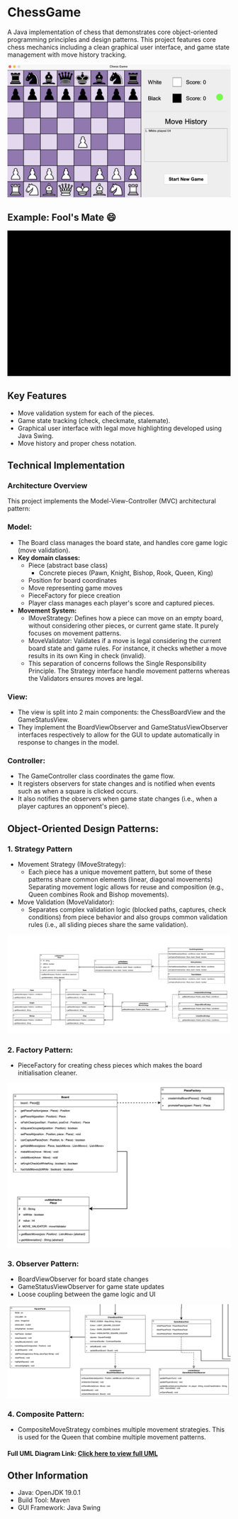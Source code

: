 # ChessGame
A Java implementation of chess that demonstrates core object-oriented programming principles and design patterns. 
This project features core chess mechanics including a clean graphical user interface, and game state management with 
move history tracking.

![](screenshots/start.png)

## Example: Fool's Mate 😄
![Alt text](screenshots/foolsmate.gif)


## Key Features
- Move validation system for each of the pieces.
- Game state tracking (check, checkmate, stalemate).
- Graphical user interface with legal move highlighting developed using Java Swing.
- Move history and proper chess notation.

## Technical Implementation

### Architecture Overview
This project implements the Model-View-Controller (MVC) architectural pattern:
### Model:
- The Board class manages the board state, and handles core game logic (move validation).
- **Key domain classes:**
  - Piece (abstract base class)
    - Concrete pieces (Pawn, Knight, Bishop, Rook, Queen, King)
  - Position for board coordinates
  - Move representing game moves
  - PieceFactory for piece creation
  - Player class manages each player's score and captured pieces.
- **Movement System:**
  - IMoveStrategy: Defines how a piece can move on an empty board, without considering other pieces, or current game state. 
                   It purely focuses on movement patterns.
  - MoveValidator: Validates if a move is legal considering the current board state and game rules. For instance, it
                   checks whether a move results in its own King in check (invalid).
  - This separation of concerns follows the Single Responsibility Principle. The Strategy interface handle 
    movement patterns whereas the Validators ensures moves are legal.

### View:
- The view is split into 2 main components: the ChessBoardView and the GameStatusView.
- They implement the BoardViewObserver and GameStatusViewObserver interfaces respectively to allow for the GUI to update
  automatically in response to changes in the model.

### Controller:
- The GameController class coordinates the game flow.
- It registers observers for state changes and is notified when events such as when a square is clicked occurs.
- It also notifies the observers when game state changes (i.e., when a player captures an opponent's piece).

## Object-Oriented Design Patterns:

### 1. Strategy Pattern
- Movement Strategy (IMoveStrategy):
  - Each piece has a unique movement pattern, but some of these patterns share common elements 
  (linear, diagonal movements) Separating movement logic allows for reuse and composition 
  (e.g., Queen combines Rook and Bishop movements).
- Move Validation (MoveValidator):
  - Separates complex validation logic (blocked paths, captures, check conditions) from piece behavior and also groups
  common validation rules (i.e., all sliding pieces share the same validation).

![](screenshots/strategy.png)

### 2. Factory Pattern:
- PieceFactory for creating chess pieces which makes the board initialisation cleaner.

![](screenshots/factory.png)

### 3. Observer Pattern:
- BoardViewObserver for board state changes
- GameStatusViewObserver for game state updates
- Loose coupling between the game logic and UI

![](screenshots/observer.png)

### 4. Composite Pattern:
- CompositeMoveStrategy combines multiple movement strategies. This is used for the Queen that combine 
  multiple movement patterns.


#### Full UML Diagram Link: [Click here to view full UML](https://viewer.diagrams.net/index.html?tags=%7B%7D&lightbox=1&highlight=0000ff&edit=_blank&layers=1&nav=1&title=Chess_Game_UML_Diagram.drawio&dark=auto#R%3Cmxfile%3E%3Cdiagram%20name%3D%22Page-1%22%20id%3D%22TetQjo557UKkMTPRmtvp%22%3E7Z1bc9s40oZ%2Fjaq8F1bxfLiUZSfxF5%2FGciYze5OiJdrmRhK9lDyJ99d%2FAElQJAFKlEWgaVenUolFUQezHza6XzQaA3O8%2BP05CZ6fLuNZOB8Y2uz3wDwdGIZleyb5jx55zY4cu66VHXlMoll2TNscmET%2FC7ODOjv6Es3CVX4sO7SO4%2Fk6eq4enMbLZThdV44FSRL%2Fqp72EM9nlQPPwWNY%2BRr0wGQazEPutO%2FRbP2UH9Udf%2FPElzB6fMo%2F2jPc7In7YPrzMYlflvnnLeNlmD2zCNjb5B%2B5egpm8a%2FSIfNsYI6TOF5nPy1%2Bj8M5va7VK%2Fap4dniKyfhct3mBYv%2F2Scn%2Br99b3n86dvV9eV%2FH2%2Bfjo3sXf4J5i%2F5pRgYzpy83wn7f3S%2FWicBueaG85gfZ%2F8PDJMY0Dy5icJp%2Fluv1q%2Fsmq5%2BRYt5QC6HefIQL9eT%2FBmTPA7m0eOS%2FDwlXz1MyIF%2FwmQdEXOM8ifW8TM5On2K5rOL4DV%2Bob%2Fgak2uNXt08hQn0f%2FI2wZz8pRODpCnk3VOlqVVzpjQV5LD9GgSrsg5N%2Byq6cWhi2C1zs%2BZxvN58LyK7tMvTE9ZBMljtDyJ1%2Bt4wd6IGj2c5Y8K46YP1kn8swBJTy9W3Va5%2BegvHv4uHcpt9zmMF%2BE6eSWn5M%2B6jjG0sxfld5nhujmFvzbMmrqXHXsq4Wpo%2Be0Y5PfJY%2FH2xSfekvsqWD6SX7n4SMPUKh%2BoWxr3ebqjCT7PqX5cMCdmXgbr8IRetFUZU%2FJD6bfdHErh3QNkUwCyORgbg5HG%2F3tOnieGGpF%2FJ%2BskWj5y8BKjrEugzsOHdSOmq%2BdgSt7jIj3n1Nocuc2vCD0Uk9c%2BzFNEnqLZLFymCK2DdZBRRrl5jqPlOr1k9gn5Sy7sWCM2t8kXGpPH%2BuYx%2BUtPT9bjeElvzyjFKiQI%2FwopxpU7TuPp2%2BoLdiOZ8yDAQYyf00xfhYN9jW7tY%2FRo9f0pWoeF5e%2FJABMGyw9n%2Bi2O6Wm9mOc%2FymLCcYCZsPdhIjuLEUEvJdLQJQ2%2BAUyDs4UGI4fg8vrPsx9%2Fji7OT0d317cFDQtiqT%2BJ3WfBOk6Qi0650BkEYGC4AjBqJp5HafCaXw5dGNjtsP%2BCWJK%2BHTP4HeXh9FjnoDB5KEwBAPPgPpzfxKtoHcX0%2FZPs3BoYu2wvzaqW1c6qniSjegKjntD0MlyfBKtoeklustXRc7zK7nB2If9V3PMX0WrNEh968ibZ0QbuScBSIff0w%2FmDcsBoSAPEhh4P%2FGZCRvf3SfhPFFAijjZIsAQBAegCABfa7zPFqUTATfCLzwIa1Iuyz5elXpDffW%2F1Ijt0GfyunLivpvGLJkgTgiI951cSPFeHP56KvVUM28zvwBwIU7N9ARGuYMyQRoTOEdEUCvDj%2F0M0n4%2FjOQkQzdNU%2B3unIUH2m7HfJFo%2BhUm0R6hQ3FWtPYEhyhNFZpdldZHy2VGs8IFHhrZa0v5AmKLYUQCEvJFBJCG2iw3Q4G8wuCNSD5UanJcPT6LVEzELBgMwwYDhtmRCXjAgkg8xGNgvGLBag9CXYMDhjBzOHkN2n5NL9RQ%2FxstgfrY5WlPQNudcxKkRqQ3%2FE67Xr%2FmNHLys4%2BodFC5nIzp3vaElvfE%2FRXMmv1URM%2FY3wSp%2BSabhthPzq0x%2F3a2WSsI5Gf3%2Bqc6Xb5lOvIlTNZ3d6qbnDX1Pt9hfs3LjH9v%2BcPOc5RWzCOwDyHUho3D%2Bnkbnk4e6SA3EYLCz2GBvhwAfDG6REjEY7N7g8MEgrwx%2BXaafi8EgTDCoOyZwMGjwWiEGg%2FsGg35rEHoSDDJ0P04w6LcMBhne8oNBd%2Bgbnu3qVvqvXgsGnaHl%2BOQk17Z1zdDVxoLsImAsKCc02NsfgMeCBgqDSg0OHgsavDD4x0sY4iSholDQd6vyQB9CQdQFDw4FjXenCxofTRc02uqChiJd8NhyKre65Q610h%2FLttUGfygESl1h8P6EQAOFQKUGhw%2F%2BBEKgyJwY%2B6mJ%2FeDnhE2UAQ%2BP%2Fd6dDGh%2BNBnQaCsDmopkwGPLHrq2b7C%2FtlcLBZWGfuy3xtBPTiTw%2FnQ%2FE3U%2FpQYHD%2F0YcapdPvnuf5Uf%2FE3fjJgmf3jKYrbs0eseAwEbw3a6%2FPySZj52y4m23vXYcJjF7PdksfB3tP6r9HPpVeTR5kX0AaiVu48ADrOyaBWvEyyou2S9SkqPzmnW9UBzFHb4sXISe5SefJ%2BwYfqcjtnEgQfr8PG1T%2BmepX%2FcdE%2B3zGpTE1N3PNbnpDwQOAY%2FELi2LODarw7GjG%2FXTdu%2BnYjezuzSMj5e6tsR%2B9NIilyKtP1R9gT9kcsISr4pzwsqjkgcLFYvfw7S%2Fmz1N6jc27l0hZlgwaEIM3lhJq8wjuPFM2Uq7OsY9JElR93XapqjJlimbGmCRlcsZem%2Bs5HGWb%2Bn6tMsWD2ln7nPTdtWirI6TzeapCh%2FaJb%2BWF41KtENZ5gXq9F%2FHa82BknWpthlwHjkgHikCwVa6ARkxSNWgyKZJS7kui8rBDj%2FfYmLcfV4lXlMGoU8J2GW8OQnVDs4%2BqVkiHzN7G2zEzD66X3004WqKoRaXs8%2BE2Zke6NksxkR7%2BcxjXnoodKASB7lH6q%2FaXxsq92w1kq7tRun6yHzMHPztZSnUZAaD2NdkFjXGtYVF1cw1er7KqNdrK48OL6xOqmuFJldWnwjknUxvsH45hCoRbPGIqjlxTfuB8ncW0cmnpocXfdsc%2BiU%2FtSGMUPzhlZpVZnaDJ3Xji%2FIgBUkGOTABDk1NgRFhJYmEH3lhTiizpMY4uwX4nitSdgm4SicUrJFpaMY4mCIcwjUQglH5QSWzcvRt3H8E4c3oBJ5%2BB6qrK8zjm5vH93s9iD0pETeBpJypZXI221zHttSk%2FMcW05NrVNcFW%2Fz8i1WxXdXJL3%2FPQ9eFW%2BLtFqsipdmcPCqeBtoEXw%2BYUesQX7dyqSd71qDXdN25NENGX%2FJJaDhZUdzeY3B2%2B4%2Bm3k8tHP6zu96YDnM9kBiJpusHWqaVbW9uYFhH9uDlNF330ThMGOKlrJnA3NUEhQa6%2Bqjt9XVX1b30SpkiqgxEgDMG1Mt5YPmjbrJzf0aHkvUymKCI9iQhc2hdE8lCqOHp477a0i8YiA0u6zU0eGFUWJLckunniJLKu6L%2FGJPPZJqmvdxkMyK153QRyhrKpQ190eSZba7kJS3VyQva06D5Th4Xr8kIbvFjxYpKTlIGTY7edux1SwiJQkpl28bpxgpXhe9ipcT4uKIQZo3F4UUzj9yAOTrdTnNcNsGQJ6sAMgRtRnAAGivAKi4z9pr59ABEFCvgV3aeaUo6M1COrPHzlyaFfFIF9Ldeuqj287Qqyz5qb6nZGHd4WVUDIA%2FUrSyv0sywQNgviAXA%2BB3jZSgb7JipPhOChj99if69YyWPkde9CsSpTH63S%2F6dVuz0Jfolxd9Mfr5UEPV3kiCRz8uL0lj9POukQKPflxeUb4Jfi0x9OlB6OO3HgNlhT4uLw5j6LNn6OO2Z6EnoY%2F7bopm39LZx21bROOqqqB1raFpeZ7pGppvagZbKFHabM71Ncd3HdeydM8y1G444vL1tRgIf6SoZX8HBR8I89I0BsLvGin4QBi6htj3vUGtjnQAUkLc0aJ7JqDsrEFlhVY9qUF1YQuKtcFe3Z948%2FFxVNX%2BfFRFHrNXzKJgES9nd0%2FRsoIKXauYxxmMt0nmq8rvUubq7eDYYNyI4zPd8L2hZbmmQ2IvXbOrSxsNzzPUxmPe%2B%2Baz4l729VasP70%2BaN%2Bf%2Fu0kem5LFP1%2BdTRzfQhEdtRl1Cx5gFW0llbRtc4zuIPM4vHy7UkWi%2FZIY%2FvAq9JdVr%2FL6mt8XRR16nzUaVqywk6P11%2BPFTbfqOZCaWuNXBPL%2FsU0qCWM22%2F4g7rBiICUlgaxYAYV37crvvubnTWn2GV2WYqv17CPmMomQKnzKbSbrOFPxTFtRJpNbyB0T0rdk2Clt2L31NDsQTmoo%2FXRc0FhDct%2FVblFShVT6oEPog0NKJRRGq1ugvXTeB4GCcV0QgN8gfdMO6vFq7PlDBnuGcO63jIkkAcxdO%2FjaDX57wu5stfT6QsJB2ZtHC5O3wDhynYmg8OVL%2BNWmUivWsQF5VaWDZHtP3HEy0EIr2R4HUG7SrXwikrMVfra0uw5BfLoIYkXDfyu4yZ40fkC8euDp2WiDimK07JSOZLAxealH2%2BrU8JypF7zTxw4MP8%2BP7Ojlv9F8DPdmJOvecLYApZNtkUeHJuinRlVsvmynMXIZh%2FZdKCTNl8026RWY%2FhKbH%2B%2BHD%2BF059H0eo7feevaSvYalCLUS44rT50luZDz5I9BatSlJvTiqT2jVTTgM7HfNE02R59VM%2Ff1kf1PC9n6nkDVW%2FwYUuc9KJSiXlNzRTAyMArw6gbliwace%2FMg2tKiju6vRcSBHciu8uqKfGh548aakqwoETaULk%2FpJZAuRFBKm%2Bk5KeN4ApKkM%2B%2B8ckWwMPxCT0zJFLW67L6IlXUGwTyDbttJXXxK5B9xez7LQMIeezzs0opdJ%2BC6TpOcK9aVTmFVetIoHseL8UYnsb6lyjZlEHXRHMumFXsl1X4rWFoXqDQYHlZeYWuQU9oTJMwWIfnS2K6YJ5KHqlbWh3ViyYrK2nysWx5v3rG0ezg0WxvcAW70jWAaxrSyIWe7nhO4kW8DmmHr6Nn8k8OK%2FmJq%2Fet44r4guLrtPa7pikNX6C%2BUPnK82NtqGnFkWzlt2b5gzc0ydi7hXzrtcn5iS3WJue%2BoCdrk4u10iXflJU2YZCtIsj2NL3e%2Fs8SlDWZbKVgRbln5UcSqOCle6VV1dT6JEhGIazb8Wdztx%2B0k7cIRmlqgK7xEwoqWQyXMySxDyQKFkurJhF2rQmVW2c3ohpnRFEtii4vkapGkZ8fUIniNFs0UqPx%2Bpl6RhLDVWX9SmKJmj4IscVLAJHlZX3V3vPu9ZmXOIqy5OxZJFMxmYJCJcVk6jilcPCUwlssb7fMLaRNKejQUwqP4Xr8FK5WV9SktFaJZL6l0t7PwSKc0CMbmXayTtIydXRTit2UYLGwajfFTyPczIPXMOFoQLFOilhnsNrGYoteTzB2sSxRkVSn86sTVIZVDasR0EEd5qCKe%2F0goU6EokT%2FxE8lgOWk2xZ6Y0LaA1xFap5iXIHnOKZxsnGbrGk4MqiQQZGMp5hB0WIJzDz3yzz3N7xQDRNZXl7m2YP1B6MprS%2FIa9iyjtDttmLCAbQHzkvUKVC194JepBDMZuNy1LdlKQ12mgCBVLAaUTWk0D2qotXl6y46MWuGAlQk66kFlHUNANuBzHFrO5BpxuANxZUSt34p4rWd9ZU5AH2prix%2BQyjbappds63r9s24etudv%2ByeGZfX49kQcM%2Bcf2lNIxsb7jcjRzvZPlXAD9LjBUPFR5XoWcCxtZrW0oeuoIS%2BaNomgRVYlZ4AgFpTh4FGcesfJM83YSgv1IBV6JNg%2BRMphKRQpLqrpxD7Ah0ueu5ve5Ha3WB7abKnIdK71Sbj18tJsAg%2FkQGRduwf1Ov6MScHd1KCfXwAnBS0QM9IvSWDJpLaT1KFGrx6VKFleIbqaRSkQgXi2lNcRWq8elzhBfm0s9U4jpNZtAzW4dG0%2BLHITRBXeFxF2rxyXE3R4gDFM%2FU0Wj2NVutgOd0VtWJaDUGqYCceAFJ7sJqBRqtIan9JFe2ZA0AqL%2FionBarNZMpZsgaJsQkzn0xv7Fz6iufPuhu6it96ShJgtfSCTnhm3e%2BidO7tGgJWAiIG5y8Mg4tXuHlA%2BoGoOxbbHAqfp1DCIPtWaQPNc2qUqb7%2FZtV91rSV6ghfZl6ZV3dwObV3eq0%2Bg7L7ug71Z07MVob1OiZQW1gg2pOZVQgN7DnSLlfyUPi8NJI434e05l3eohE%2BPP8HQ64odlasJ329%2Fsxnjh%2BrfeVl1frNQ0n3AvMvDtQ0wtcd%2FsLZA0%2FDgjOv6N12T2Rh4V3Ij9vMKYPKhT%2FVX4AHhXppt%2BSY7aBbm%2FcmPsO7T6sjGX6e7C77vQtIPEgDK%2FCFh0PEZyHPjYct9YCkYTK2tAq%2Fam1Ns3wyN%2BnZrlOvDevUNNODCSZJ9d7PscF96qq%2BY5tdp8X%2BaagZ4jN2uqWxQtXl7bi3uIVYYAV93cvyRLnKLrV04ob%2F5CyPiGO8rQ0i1d9VbfV%2BhKtso05GlcM4m7p8KgKav9Uo2qAovpIxvB8p0qttNIVSVRNoqASUTWJsOX46Tux3k2idoQNfZ2QTMlkihoDqEYTtkb%2Ffk7yB0Szh2gK%2BmSqRhO2Y870JaGXdZK1SBSxWfRLRDyV49k2MZeIJ%2BxGAatwHk7X4YzbxrLqPnH%2FAChCPfgECHYDgdyBbvZ1xYy918QaGnyiBLvPQNqV6s8o%2FHV9vwqTf5pi0hP%2BNGRVMauCjRZVswq7wcBjHny%2BrHYD%2B7nhXKRWtXwPnlTZuPnA4auh32B5wSpToeWlrYW2ocv1k%2FCRhH1hwo2eR4JhV2sYabHDHrAH88HHXTax1A%2BQs2G1inL1WBXm6nOIMyzOpgE%2FIPNzQ2pxTqt7rsJfNEg8QiCBgbTAdU2bnxFSvWCaonhN3Skui4Yn0gXXMW1RByfFK02%2FR8tlBUicmATi0QdXKW3gmZ9f0Xr6RAsycbgGhtEy4NMh2Eme5ySehqsVnb85ekjixcY%2FFjOP5BfT1jH3BLILzK4Nn%2FvATveEv8PpyzpM2c0mIDVaX4xgAoPpwudAsHM7L8%2BzgFVsriZ05y7ksz982hp4RuTArgnK%2BLzcrMVAPHuEpwGeIDmwi4QyPIvqTISzR3Da4AmTAz1%2F9LKcxXTxaxp3IpDAQAr21FYNJPQM0GNYKtL8FCf59mFFAt%2BYuGMdZx%2BRdjTw%2FMmBnkN6CpazeTj57wu5vuN5NP15NKX%2FlsvlUY7qF7WsSyMgtbALjvJG0WlYEC43pGJf856RasMnWLAzUFMCXjJJFyARJHGWvgdMevB5lWgLk3JsWH0ULl8WYRJUlq49Vk5jj7ItDhMGX%2FOqS8C2SJY2%2BLhtkdw8QWEr21y2Mrfc1Zk1gyzDVtRqSqCNnzo6v%2Fpxc3v9%2BfZsMkEHdJgDKu7l9pM2gpb0IiQk%2Bh9%2Bzmb85Wz8FVlQzYLD55%2BKWXD5%2BZGUhcvR3RnyoJoH1icakAd%2BQmJyN7o4Qx4geNB1wcZQioEQTQLUOMBlcN1b3hLssSSyvLRlcK5IbJeQpVAV5%2B71GZMUVUmKxdr9FVmK5rf0MqwLlwTaeB386vr2cnSBg85hg05xG7%2BjBMXl5eXx6Obu2y2GIMpp6EGKwku449Hk7gJhUA5DD%2FITXju9GX1P9azL67vz6yuEQjUUfUhSeI3zjDAxmkxGV3dIhHIi2iYvEongNc7UT5xefzvBkQMACRc8qvR4qZPjAJWM7i3vt4wgpSkZnqihjwQlI60G%2FDP9ENQylGgZZnV%2FIlMXtA0TexnWtFkCbbxgSkceHHIOG3K89nD0RsfweAn169X55y8YkiqHAV7G8HiF8%2BR88uX6BmFQDQO8jOHxCuft9TVWYChHoQfihcfrm398OzvDiEE9DPC6hcfrm1%2FPrz4jC8pZ6IFgwauaHAcoWHRveXjBghcvIdY5vpQX3bI9fdEJKXRChmDbM8VOyNc4s6vYOb1hE3RtALcJup%2BfuXMTdEPPo%2Fu%2BbILu8wLo%2BClcpd1DOeviltlyyq70ora22DOb6UPlu5vlppXVIaa0oYZ9HODeHOXt27XNNhzlw8q%2BDw5xhw1x%2Fv5DnCDYEt0DXYxwwd3p%2FfX5f%2F7%2B4%2BH3xfzh8a%2F7h9%2FXxybsvp7TeLEIlrMv6TL8pJhiquxKM66fg7dDH24HDvL2d0jj7SDYDFza7dDwBWG3YKYjAt3HRHwnfN48i%2FdAH%2B4BGUOCYBty1feAqCsLKi%2F7KS%2F7G160y7fQ8vLCYVED%2Fcwt0GRI6Gqm2RWiTiZ5vD8yaBN%2B2slZy%2F%2F7V4PfUSnoLIh5j0jas9lZdLJOCEUZCPWOPtrApXkZYXTgnpbeMbsE6BZh3KKuw8cGDoQYtFPU2ahFg7JWtJGOGtSiQ8Qgs6UYpLPVVt2JQflLb%2BJUky0EBoct42KZlcHaNLE3yb5s%2FroaC8UXOQQPFwKPt1pfplbIrvxuPHSrazwOvMU9EBv%2BjtZ%2FlX4uWZA82hiQPngtWzPTiA3HLNteH2raLuunj25ISEOuG9Uy5SPRVj7Wdb1nSPh4W1e3YdhtQ7NfNkyj0YbANipFkY1F0RFV%2FB9o0LNXSbRgA%2FAimowaQ0nIamlj8IGnIGzbG9ZKpjWfb1FlsX2bKpMQnqySaUMTFehjur1Xur25w%2FfYk6md5WVl2wbbHqJk93iZtaLNeiaGs%2Bbmyll2%2FU%2FRjnkg6rK8Obnsp7CDbYeZ7BvAE%2BynJARPWiJraLzITchjfTrHtGsnYQ85geVEsL2Rak54IThepuu8qM%2BZHS2yDTMySC5x2wxwZHTBlkOqmeE15Fm0otc5jYbRq0AjItj2RzUifMl%2FvKRzm7fhKlwf3VNOCkpSahAaYGgE2%2FGohkbYNlp6Cs%2B6SL%2BsMI%2FvSx6vWebb83jW%2FnfL1MItiYOD5eM8LH2o4dY%2F0eTLF4v%2BPOVPZHkm%2B8BgTky%2BDNZkPHxZzlbcndHBVISh4dqJDiSF%2FZtbg0sK%2FNKJyh6huBl494Pp3pTA5%2F86L4cLtpJFTmA5gc%2F%2FdV6Z5rd0pSLA1cvivlTAns6wU33yOeVpUKu6SZ%2BiL0uXYVxR05UlzvJZq2wDj1JhfLqlB6IJi2ZrncGSNqXHyoEakkgkBJgQiw%2BPVXsvizO7wloObeiyAo6%2FS0%2FtLOboy4K%2FYhnf7gV%2FrGpf%2FWy%2FeEmLDml3%2FQ1GHxxY4iG8%2FB2aXXiZnQNtnL50lCTBa%2BmE3PVt3pkr8zNyV1QsoDLMMjG7X0Eyd6vGWPYtuk3BdV4H3yzf6I9S9MEXnZpGTSkyLIFuYzJjVZQiX1rFhw67LePJ9ej29Mfk%2FN9n1Yi9VviOIdMhIVNx%2Fx%2B0FlQEpsSIidfYVXL56XZ0efbj%2B%2Fnp3RcEs0dgilZlKgaT17PVg%2FnlLGteiWT2hkzRWknFZPKKu9L181RBK8qMCzbHtcPIpVouhUs51YJp8Bq%2F6oXsm3nz5uXs5XOQUsWUmvxMlGpK%2BRkGyPYjzH3WDiOYisG0wVMhg59e4DjACoruLc%2F2D9hleWklFLmc%2BE46%2Fs2C1VP6uY0rxUdJkjqM%2B3lMlT166FNEr0n%2Bbl1NFxitpwtY%2BWFfFgcavFK7I35GvVbWCj2jvkLPcC1RPxzRRGK90K5DQmD12pvzs%2FHZj%2FH16dmkCFEuyfWv1LeWqybYz9XSVoxiDolijE70XCG48oIYWD2XEvSyiaovqHz2Y%2FLHt9Etpfni%2BtstQqkaSmGHPbVQwmq5NShPR7dfkUlYJoUd79QyCavi1pj8Qhxl6izPThFNWDTFPfmUsmnCCrmrtCHBSqzgZt0KbkgqNM8Fhexf5FQ1pyIpVzGnKOUimO2kXMVgopR7uJT7BsuLpFyR5aVJuSbf5kRt39lVuP72jG0PeuGHfPgBUtRWWyWO2dqtjEdsstA7RIuyYEBE%2BamQcoiP8yBv4WP%2FeRBDY9U7hZQs2rRX1P3a9OUNp7CzILfX3weV2kv0T4f4J7Ob%2BQwBghLdE%2FB8xvXFt8srhBASQvAdggwTdv7imbbfE6tx54vgMTyf0qX0iKVaLME37aHMgGN5QaWKwj%2F%2BX%2F4QWVTLYut9hOTBaMHOWUSrL%2BS3nNPfNJyJfeV9HM%2FDAD2lejqFMxVq6cSG64cLwm%2BwvHAqQGB5aRksqxAEU%2BCeglXaPrkkB6MjgnJEDvww2YMJipfnTOHDGQpoHoUzFGp5hJ6hSHm8jF9WId3MIlyGCWIJrfoJZyXUYinallTtsE2rRzI%2FOZ5H05%2FN%2B7IgrsC4CnrwqsaVnydRi2u0uqC%2FJ47r%2FSDSAdcGLVHvfJVEBrNZmvekCvXRlJU7l9cspQLi3etzWBxHcIHB9eETJFEfe5XgTuleWPWUHXGEwNE04PMjfo5FcSDKZG0c2%2FvBpAWeHNn8VItaJpNwkXaDz8lEJqGZdMEzIBu0A%2FNm53R5jbf703eDFcS06LuRZwF96bvBvnmtQ%2FKWjmBYbyprRy0%2Ff1HRdYPtZFV2Ip5gdyud7cMggQ9ejVZZRJC%2BU7YhTl79LKojyE7ImBUXSeOAt9eAV3iFg%2BpSRahKHO94gVolqfdz4oyQ1P6TKipeVUwqbA3%2FYrNv1BZSL7mzEFS1oIrKWRWDKpKsaxhgjVbnhhfWjoosL61Gy%2FZAcscebsDE9M7dmR1ba9ibzM4HtaE%2BOHA%2Fpe5saLa2odkzGzqiItnm7bU%2FRcRUxaFWW2unTTZT1xfkez71Jdm39MGHTfZ1366uLdU9Ted9PtvgsbqZoymNNl4LUqtifzq%2Fndz9uB1dfS3ka9zgo%2BtA1GlPK9tRuyWa8gJRB7pGd3I2vr46RTT7hqYjUEgVowldrjs5%2B%2FPs6u4Lstk3Nn3BHoeK2YSu2U0360I0e4emznbMAmQTukD3%2B5fzu7MfaVv3SU6oSAdFXHuAK1t8AIgrdPVujuvo%2BxXS2nNaXfh8Cbpk9%2BRiNP6KzvVd4OrD51DQJb05ruhce09rsTUYHK0udLHv7fX11x9%2FfDs7u%2FoxOT89%2B%2FHp%2FOIMie0tsRZ4rsUCEjBiv16l2w5xzKIk0B9MXfAci9XMg2Ga8Ylo9gxNs%2B3cqEQ0oSegvp5ffUYye0emAZ47udDzTyfnky%2FXNz9SQHFo7yWlNnzOBD0TleZMyGh%2FGXXhsyTRjFSNA6x27r66SGuZeEirdmbL7KCqnQd7VcruXvXaTdmszqLu3WWzTs%2FKZl1%2B%2BmPT%2BeYiDmaCTehwWaukZa0em4wqFFzBCizLEC1rZc0YJRAC26g920z%2B7u8bupm8cE%2FPrCkTbuTZQTBSeINDFrMKAZUXi3iwvduznY6RzR6y2dZ5SmQTdo%2FZiA7i42D6FBYJ3CW5%2FJWFMOWedqUNWapLYTDjAwVZsLxVNcii%2BQZM%2BPZL%2BPY3vGh5q9Dy0hI%2Bj1fzVXqwOclARvN5mpKsRLsQoGcC9UxFOx1A1wSt6pOMX9QsthIBci1jy89usC4NwAg2LNgm%2FJgLPRGQCSUZ1tG01Dy%2BhOm4uESVKYLx5iqVjiPoPQRdsK2MatAdzuzvqoUGb5y2wnFurZ2ysc4Sye5k4%2FSloyQJXksn5EBv3vkmzmb8cpRc1uNu03LbKNu%2FxQvy5ixNL9BZ58%2BGF5Afsi%2B94a347Q9BEGZeo%2BgAapRbgGqDbS1ApbZwsVsCWQxOwEAe65ZZbQ9h2L69lbBj3fGMrS85mLHg7vT%2B%2Bvw%2Ff%2F%2Fx8Pti%2FvD41%2F3D7%2Bvj%2FfqTRHT%2B5CEobZ3bqkcJbUg6jheLYDnjgIZsUGIO%2Bjxtw42WgtunedrG9ao%2BzjQFe7rojsYPqWw29ZAhVciaqAQP1ZqyWrPD5M13cPPkPF85JDR6B1KN8NvxaXD4O5y%2BrJk%2FwEbne0Ta3ePBeozvwqOLMFv49YxeNaornjusyVkt%2FNgZ9givTNugR8%2F2LFdQq7Hta5Zu8PzO%2FpJu95b0acDveZ3GYQO%2BpZlDu5al%2BHxlVrFIo%2FP%2B40I8YDvlTomdE2KfcCN9ZrHo5jCON92ON%2FbW8UZQmCEEUtp4gw1xZcSg240uqHgQGl1WDArdS0G48WnhkHDP0z44Jhb0gjkmQ1S8rp7Sq%2FAXHSExLQOl0YMeJvnq2hyMHsp4Hzqq9%2FWajGfrfEyv%2B75gNJXFhg5b2ooxvXJn1SAwNMf0QiClOStdNImBQf2hQf12qwuCerEbkmV0AzheQh27Rz5IEL6r9UFsjlq1jl3skJmDkwZGpS0ydyw2HHSnV2fbGhw61c5PjLuaNvQd29ZdunWCW9tj0bQcd2h5hmt7jqE5nl%2FzN5l8nr%2FnxsZ7z%2BjbrAlU8bl5F7HGCX1Xq3%2FT6iskzefzk6wl4QGjd7XRu2P4NU2exO%2F8OnlymJ2mJoKH3RMUI3j1s8ANznmLLC9mUl4QL6orxiD%2B4OqQ7YYXSfMNzkiW3aF1T4zj%2B%2BSJRDq8ak8Eu%2B8esZAxKNekDHXNGWyvS0kf3RBnQa4ADdLe3Gekk0wgv37lypXm2jDltbmeWVNUrby76j6RvF6jTEIkzyqIgTA81oaa5g4qnW1803wLiF2lnQ1bPlotcXMOxO2w2lc%2BmlG6mScxZsWrEPPqltWNNSuOpkM%2FIqiA2xJCgFnWBLFsvkiD%2FVxqPdW4RqM8xFTubDLE6Lu6VgGzwEb73TAYIKNKUUFXtLz1re2jCvcK19jxCq8%2BDtVeIWkcgl0HR8ch3am7Lsfv3UCk%2B239Fay7gim4LtaUue3XlJX8laHVHJamgxKwVXvdXbLtHIrA25yUxVaD1MVIuQ4EJJ%2BSa2mj55b26mUjnrZ9hWuxEKPhBfuiQR4mMRViNqcnwfPTZTwL6Rn%2FDw%3D%3D%3C%2Fdiagram%3E%3C%2Fmxfile%3E#%7B%22pageId%22%3A%22TetQjo557UKkMTPRmtvp%22%7D)

## Other Information
- Java: OpenJDK 19.0.1
- Build Tool: Maven
- GUI Framework: Java Swing